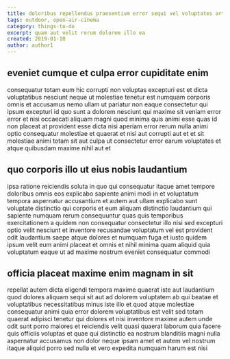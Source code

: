 ```yaml
---
title: doloribus repellendus praesentium error sequi vel voluptates article 2703
tags: outdoor, open-air-cinema
category: things-to-do
excerpt: quam aut velit rerum dolorem illo ea
created: 2019-01-10
author: author1
---
```


## eveniet cumque et culpa error cupiditate enim

consequatur totam eum hic corrupti non voluptas excepturi est et dicta voluptatibus nesciunt neque ut molestiae tenetur est numquam corporis omnis et accusamus nemo ullam ut pariatur non eaque consectetur qui ipsum excepturi id quo sunt a dolorem nesciunt qui maxime sit veniam error error et nisi occaecati aliquam magni quod minima quis animi esse quas id non placeat at provident esse dicta nisi aperiam error rerum nulla animi optio consequatur molestiae et quaerat et nisi aut corrupti aut et et sit molestiae animi totam sit aut culpa ut consectetur error earum voluptates et atque quibusdam maxime nihil aut et

## quo corporis illo ut eius nobis laudantium

ipsa ratione reiciendis soluta in quo qui consequatur itaque amet tempore doloribus omnis eos explicabo sapiente animi modi in et voluptatum tempora aspernatur accusantium et autem aut ullam explicabo sunt voluptate distinctio qui corporis et eum aliquam distinctio laudantium qui sapiente numquam rerum consequuntur quas quis temporibus exercitationem a quidem non consequatur consectetur illo nisi sed excepturi optio velit nesciunt et inventore recusandae voluptatum vel est provident odit laudantium saepe atque dolores et numquam fuga et iusto quidem ipsum velit eum animi placeat et omnis et nihil minima quam aliquid quia voluptatum eaque ut ad maxime nostrum eveniet consequatur commodi

## officia placeat maxime enim magnam in sit

repellat autem dicta eligendi tempora maxime quaerat iste aut laudantium quod dolores aliquam sequi sit aut ad dolorem voluptatem ab qui beatae et voluptatibus necessitatibus minus iste illo et quod atque molestiae consequatur animi quia error dolorem voluptatibus est velit sed totam quaerat adipisci tenetur qui dolores et nisi inventore maxime autem unde odit sunt porro maiores et reiciendis velit quasi quaerat laborum quia facere quis officiis voluptas et quae qui distinctio ea nostrum blanditiis magni nulla aspernatur accusamus non dolor neque ipsam amet et autem vel nostrum itaque aliquid porro sed nulla et vero expedita numquam harum est nisi
